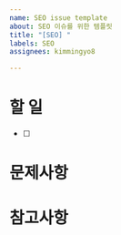 ```yaml
---
name: SEO issue template
about: SEO 이슈를 위한 템플릿
title: "[SEO] "
labels: SEO
assignees: kimmingyo8

---
```


# 할 일
- [ ]

# 문제사항

# 참고사항
